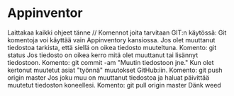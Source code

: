 ﻿# Appinventor
Laittakaa kaikki ohjeet tänne
// Komennot joita tarvitaan GIT:n käytössä:
  	Git komentoja voi käyttää vain Appinventory kansiossa.
	Jos olet muuttanut tiedostoa tarkista, että siellä on oikea tiedosto muuteltuna. Komento: git status
	Jos tiedosto on oikea kerro mitä olet muuttanut tai lisännyt tiedostoon. Komento: git commit -am "Muutin tiedostoon jne."
	Kun olet kertonut muutetut asiat "työnnä" muutokset GitHub:iin. Komento: git push origin master
	Jos joku muu on muuttanut tiedostoa ja haluat päivittää muutetut tiedoston koneellesi. Komento: git pull origin master
Dänk weed